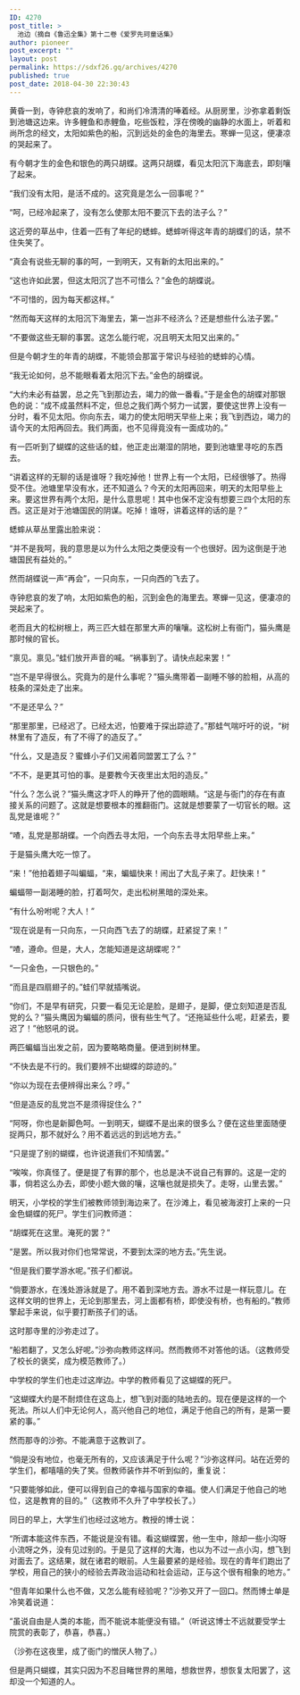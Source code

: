 ```yaml
---
ID: 4270
post_title: >
  池边（摘自《鲁迅全集》第十二卷《爱罗先珂童话集》
author: pioneer
post_excerpt: ""
layout: post
permalink: https://sdxf26.gq/archives/4270
published: true
post_date: 2018-04-30 22:30:43
---
```

黄昏一到，寺钟悲哀的发响了，和尚们冷清清的唪着经。从厨房里，沙弥拿着剩饭到池塘这边来。许多鲤鱼和赤鲤鱼，吃些饭粒，浮在傍晚的幽静的水面上，听着和尚所念的经文，太阳如紫色的船，沉到远处的金色的海里去。寒蝉一见这，便凄凉的哭起来了。

有今朝才生的金色和银色的两只胡蝶。这两只胡蝶，看见太阳沉下海底去，即刻嚷了起来。

“我们没有太阳，是活不成的。这究竟是怎么一回事呢？”

“呵，已经冷起来了，没有怎么使那太阳不要沉下去的法子么？”

这近旁的草丛中，住着一匹有了年纪的蟋蟀。蟋蟀听得这年青的胡蝶们的话，禁不住失笑了。

“真会有说些无聊的事的呵，一到明天，又有新的太阳出来的。”

“这也许如此罢，但这太阳沉了岂不可惜么？”金色的胡蝶说。

“不可惜的，因为每天都这样。”

“然而每天这样的太阳沉下海里去，第一岂非不经济么？还是想些什么法子罢。”

“不要做这些无聊的事罢。这怎么能行呢，况且明天太阳又出来的。”

但是今朝才生的年青的胡蝶，不能领会那富于常识与经验的蟋蟀的心情。

“我无论如何，总不能眼看着太阳沉下去。”金色的胡蝶说。

“大约未必有益罢，总之先飞到那边去，竭力的做一番看。”于是金色的胡蝶对那银色的说：“成不成虽然料不定，但总之我们两个努力一试罢，要使这世界上没有一分时，看不见太阳。你向东去，竭力的使太阳明天早些上来；我飞到西边，竭力的请今天的太阳再回去。我们两面，也不见得竟没有一面成功的。”

有一匹听到了蝴蝶的这些话的蛙，他正走出潮湿的阴地，要到池塘里寻吃的东西去。

“讲着这样的无聊的话是谁呀？我吃掉他！世界上有一个太阳，已经很够了。热得受不住。池塘里早没有水，还不知道么？今天的太阳再回来，明天的太阳早些上来。要这世界有两个太阳，是什么意思呢！其中也保不定没有想要三四个太阳的东西。这正是对于池塘国民的阴谋。吃掉！谁呀，讲着这样的话的是？”

蟋蟀从草丛里露出脸来说：

“并不是我呵，我的意思是以为什么太阳之类便没有一个也很好。因为这倒是于池塘国民有益处的。”

然而胡蝶说一声“再会”，一只向东，一只向西的飞去了。

寺钟悲哀的发了响，太阳如紫色的船，沉到金色的海里去。寒蝉一见这，便凄凉的哭起来了。

老而且大的松树根上，两三匹大蛙在那里大声的嚷嚷。这松树上有衙门，猫头鹰是那时候的官长。

“禀见。禀见。”蛙们放开声音的喊。“祸事到了。请快点起来罢！”

“岂不是早得很么。究竟为的是什么事呢？”猫头鹰带着一副睡不够的脸相，从高的枝条的深处走了出来。

“不是还早么？”

“那里那里，已经迟了。已经太迟，怕要难于探出踪迹了。”那蛙气喘吁吁的说，“树林里有了造反，有了不得了的造反了。”

“什么，又是造反？蜜蜂小子们又闹着同盟罢工了么？”

“不不，是更其可怕的事。是要教今天夜里出太阳的造反。”

“什么？怎么说？”猫头鹰这才吓人的睁开了他的圆眼睛。“这是与衙门的存在有直接关系的问题了。这就是想要根本的推翻衙门。这就是想要蒙了一切官长的眼。这乱党是谁呢？”

“喳，乱党是那胡蝶。一个向西去寻太阳，一个向东去寻太阳早些上来。”

于是猫头鹰大吃一惊了。

“来！”他拍着翅子叫蝙蝠，“来，蝙蝠快来！闹出了大乱子来了。赶快来！”

蝙蝠带一副渴睡的脸，打着呵欠，走出松树黑暗的深处来。

“有什么吩咐呢？大人！”

“现在说是有一只向东，一只向西飞去了的胡蝶，赶紧捉了来！”

“喳，遵命。但是，大人，怎能知道是这胡蝶呢？”

“一只金色，一只银色的。”

“而且是四扇翅子的。”蛙们早就插嘴说。

“你们，不是早有研究，只要一看见无论是脸，是翅子，是脚，便立刻知道是否乱党的么？”猫头鹰因为蝙蝠的质问，很有些生气了。“还拖延些什么呢，赶紧去，要迟了！”他怒吼的说。

两匹蝙蝠当出发之前，因为要略略商量。便进到树林里。

“不快去是不行的。我们要辨不出蝴蝶的踪迹的。”

“你以为现在去便辨得出来么？哼。”

“但是造反的乱党岂不是须得捉住么？”

“阿呀，你也是新脚色呵。一到明天，蝴蝶不是出来的很多么？便在这些里面随便捉两只，那不就好么？用不着远远的到远地方去。”

“只是提了别的蝴蝶，也许说道我们不知情罢。”

“唉唉，你真怪了。便是提了有罪的那个，也总是决不说自己有罪的。这是一定的事，倘若这么办去，即使小题大做的嚷，这嚷也就是损失了。走呀，山里去罢。”

明天，小学校的学生们被教师领到海边来了。在沙滩上，看见被海波打上来的一只金色蝴蝶的死尸。学生们问教师道：

“胡蝶死在这里。淹死的罢？”

“是罢。所以我对你们也常常说，不要到太深的地方去。”先生说。

“但是我们要学游水呢。”孩子们都说。

“倘要游水，在浅处游泳就是了。用不着到深地方去。游水不过是一样玩意儿。在这样文明的世界上，无论到那里去，河上面都有桥，即使没有桥，也有船的。”教师擎起手来说，似乎要打断孩子们的话。

这时那寺里的沙弥走过了。

“船若翻了，又怎么好呢。”沙弥向教师这样问。然而教师不对答他的话。（这教师受了校长的褒奖，成为模范教师了。）

中学校的学生们也走过这岸边。中学的教师看见了这蝴蝶的死尸。

“这蝴蝶大约是不耐烦住在这岛上，想飞到对面的陆地去的。现在便是这样的一个死法。所以人们中无论何人，高兴他自己的地位，满足于他自己的所有，是第一要紧的事。”

然而那寺的沙弥。不能满意于这教训了。

“倘是没有地位，也毫无所有的，又应该满足于什么呢？”沙弥这样问。站在近旁的学生们，都嘻嘻的失了笑。但教师装作并不听到似的，重复说：

“只要能够如此，便可以得到自己的幸福与国家的幸福。使人们满足于他自己的地位，这是教育的目的。”（这教师不久升了中学校长了。）

同日的早上，大学生们也经过这地方。教授的博士说：

“所谓本能这件东西，不能说是没有错。看这蝴蝶罢，他一生中，除却一些小沟呀小流呀之外，没有见过别的。于是见了这样的大海，也以为不过一点小沟，想飞到对面去了。这结果，就在诸君的眼前。人生最要紧的是经验。现在的青年们跑出了学校，用自己的狭小的经验去弄政治运动和社会运动，正与这个很有相象的地方。”

“但青年如果什么也不做，又怎么能有经验呢？”沙弥又开了一回口。然而博士单是冷笑着说道：

“虽说自由是人类的本能，而不能说本能便没有错。”（听说这博士不远就要受学士院赏的表彰了，恭喜，恭喜。）

（沙弥在这夜里，成了衙门的憎厌人物了。）

但是两只蝴蝶，其实只因为不忍目睹世界的黑暗，想救世界，想恢复太阳罢了，这却没一个知道的人。